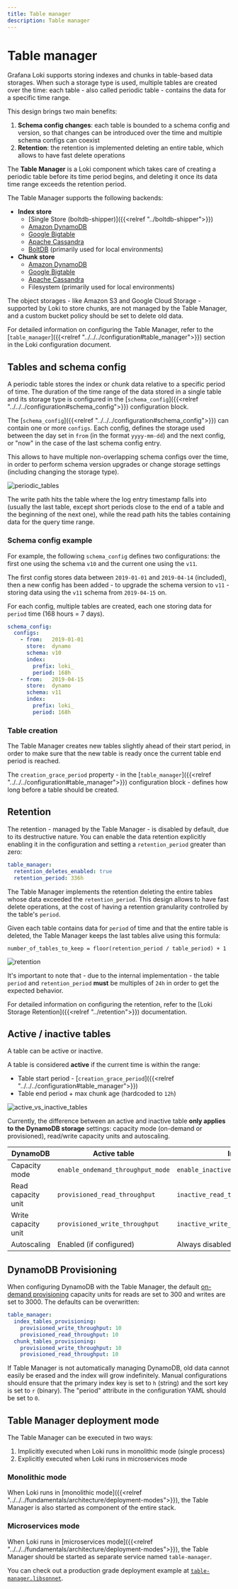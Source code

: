 ```yaml
---
title: Table manager
description: Table manager
---
```

# Table manager

Grafana Loki supports storing indexes and chunks in table-based data storages. When
such a storage type is used, multiple tables are created over the time: each
table - also called periodic table - contains the data for a specific time
range.

This design brings two main benefits:
1. **Schema config changes**: each table is bounded to a schema config and
   version, so that changes can be introduced over the time and multiple schema
   configs can coexist
1. **Retention**: the retention is implemented deleting an entire table, which
   allows to have fast delete operations

The **Table Manager** is a Loki component which takes care of creating a
periodic table before its time period begins, and deleting it once its data
time range exceeds the retention period.

The Table Manager supports the following backends:

- **Index store**
  - [Single Store (boltdb-shipper)]({{<relref "../boltdb-shipper">}})
  - [Amazon DynamoDB](https://aws.amazon.com/dynamodb)
  - [Google Bigtable](https://cloud.google.com/bigtable)
  - [Apache Cassandra](https://cassandra.apache.org)
  - [BoltDB](https://github.com/boltdb/bolt) (primarily used for local environments)
- **Chunk store**
  - [Amazon DynamoDB](https://aws.amazon.com/dynamodb)
  - [Google Bigtable](https://cloud.google.com/bigtable)
  - [Apache Cassandra](https://cassandra.apache.org)
  - Filesystem (primarily used for local environments)

The object storages - like Amazon S3 and Google Cloud Storage - supported by Loki
to store chunks, are not managed by the Table Manager, and a custom bucket policy
should be set to delete old data.

For detailed information on configuring the Table Manager, refer to the
[`table_manager`]({{<relref "../../../configuration#table_manager">}})
section in the Loki configuration document.


## Tables and schema config

A periodic table stores the index or chunk data relative to a specific period
of time. The duration of the time range of the data stored in a single table and
its storage type is configured in the
[`schema_config`]({{<relref "../../../configuration#schema_config">}}) configuration
block.

The [`schema_config`]({{<relref "../../../configuration#schema_config">}}) can contain
one or more `configs`. Each config, defines the storage used between the day
set in `from` (in the format `yyyy-mm-dd`) and the next config, or "now"
in the case of the last schema config entry.

This allows to have multiple non-overlapping schema configs over the time, in
order to perform schema version upgrades or change storage settings (including
changing the storage type).

![periodic_tables](./table-manager-periodic-tables.png)

The write path hits the table where the log entry timestamp falls into (usually
the last table, except short periods close to the end of a table and the
beginning of the next one), while the read path hits the tables containing data
for the query time range.


### Schema config example

For example, the following `schema_config` defines two configurations: the first
one using the schema `v10` and the current one using the `v11`.

The first config stores data between `2019-01-01` and `2019-04-14` (included),
then a new config has been added - to upgrade the schema version to `v11` -
storing data using the `v11` schema from `2019-04-15` on.

For each config, multiple tables are created, each one storing data for
`period` time (168 hours = 7 days).

```yaml
schema_config:
  configs:
    - from:   2019-01-01
      store:  dynamo
      schema: v10
      index:
        prefix: loki_
        period: 168h
    - from:   2019-04-15
      store:  dynamo
      schema: v11
      index:
        prefix: loki_
        period: 168h
```


### Table creation

The Table Manager creates new tables slightly ahead of their start period, in
order to make sure that the new table is ready once the current table end
period is reached.

The `creation_grace_period` property - in the
[`table_manager`]({{<relref "../../../configuration#table_manager">}})
configuration block - defines how long before a table should be created.


## Retention

The retention - managed by the Table Manager - is disabled by default, due to
its destructive nature. You can enable the data retention explicitly enabling
it in the configuration and setting a `retention_period` greater than zero:

```yaml
table_manager:
  retention_deletes_enabled: true
  retention_period: 336h
```

The Table Manager implements the retention deleting the entire tables whose
data exceeded the `retention_period`. This design allows to have fast delete
operations, at the cost of having a retention granularity controlled by the
table's `period`.

Given each table contains data for `period` of time and that the entire table
is deleted, the Table Manager keeps the last tables alive using this formula:

```
number_of_tables_to_keep = floor(retention_period / table_period) + 1
```

![retention](./table-manager-retention.png)

It's important to note that - due to the internal implementation - the table
`period` and `retention_period` **must** be multiples of `24h` in order to get
the expected behavior.

For detailed information on configuring the retention, refer to the
[Loki Storage Retention]({{<relref "../retention">}})
documentation.


## Active / inactive tables

A table can be active or inactive.

A table is considered **active** if the current time is within the range:
- Table start period - [`creation_grace_period`]({{<relref "../../../configuration#table_manager">}})
- Table end period + max chunk age (hardcoded to `12h`)

![active_vs_inactive_tables](./table-manager-active-vs-inactive-tables.png)

Currently, the difference between an active and inactive table **only applies
to the DynamoDB storage** settings: capacity mode (on-demand or provisioned),
read/write capacity units and autoscaling.

| DynamoDB            | Active table                            | Inactive table                       |
| ------------------- | --------------------------------------- | ------------------------------------ |
| Capacity mode       | `enable_ondemand_throughput_mode` | `enable_inactive_throughput_on_demand_mode` |
| Read capacity unit  | `provisioned_read_throughput`           | `inactive_read_throughput`           |
| Write capacity unit | `provisioned_write_throughput`          | `inactive_write_throughput`          |
| Autoscaling         | Enabled (if configured)                 | Always disabled                      |


## DynamoDB Provisioning

When configuring DynamoDB with the Table Manager, the default [on-demand
provisioning](https://docs.aws.amazon.com/amazondynamodb/latest/developerguide/HowItWorks.ReadWriteCapacityMode.html)
capacity units for reads are set to 300 and writes are set to 3000. The
defaults can be overwritten:

```yaml
table_manager:
  index_tables_provisioning:
    provisioned_write_throughput: 10
    provisioned_read_throughput: 10
  chunk_tables_provisioning:
    provisioned_write_throughput: 10
    provisioned_read_throughput: 10
```

If Table Manager is not automatically managing DynamoDB, old data cannot easily
be erased and the index will grow indefinitely. Manual configurations should
ensure that the primary index key is set to `h` (string) and the sort key is set
to `r` (binary). The "period" attribute in the configuration YAML should be set
to `0`.


## Table Manager deployment mode

The Table Manager can be executed in two ways:

1. Implicitly executed when Loki runs in monolithic mode (single process)
1. Explicitly executed when Loki runs in microservices mode


### Monolithic mode

When Loki runs in [monolithic mode]({{<relref "../../../fundamentals/architecture/deployment-modes">}}),
the Table Manager is also started as component of the entire stack.


### Microservices mode

When Loki runs in [microservices mode]({{<relref "../../../fundamentals/architecture/deployment-modes">}}),
the Table Manager should be started as separate service named `table-manager`.

You can check out a production grade deployment example at
[`table-manager.libsonnet`](https://github.com/grafana/loki/blob/main/production/ksonnet/loki/table-manager.libsonnet).
